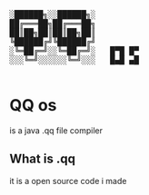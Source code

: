 <pre>

░██████╗░░██████╗░
██╔═══██╗██╔═══██╗
██║██╗██║██║██╗██║
╚██████╔╝╚██████╔╝
░╚═██╔═╝░░╚═██╔═╝░   █▀█ █▀
░░░╚═╝░░░░░░╚═╝░░░   █▄█ ▄█

</pre>

# QQ os
is a java .qq file compiler
## What is .qq
it is a open source code i made
## 
